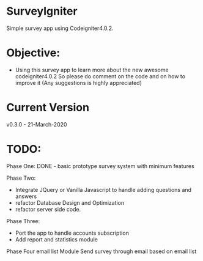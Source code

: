 # SurveyIgniter
Simple survey app using Codeigniter4.0.2.

# Objective:
- Using this survey app to learn more about the new awesome codeigniter4.0.2
So please do comment on the code and on how to improve it (Any suggestions is highly appreciated)

# Current Version
v0.3.0 - 21-March-2020

# TODO:
Phase One:
DONE - basic prototype survey system with minimum features

Phase Two:
- Integrate JQuery or Vanilla Javascript to handle adding questions and answers 
- refactor Database Design and Optimization
- refactor server side code.

Phase Three:
- Port the app to handle accounts subscription
- Add report and statistics module

 Phase Four
  email list Module
  Send survey through email based on email list
